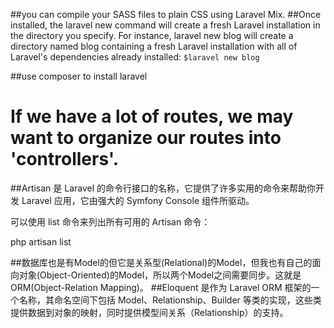##you can compile your SASS files to plain CSS using Laravel Mix.
##Once installed, the laravel new command will create a fresh Laravel installation in the directory you specify. For instance,  laravel new blog will create a directory named blog containing a fresh Laravel installation with all of Laravel's dependencies already installed: `$laravel new blog`

##use composer to install laravel
# If we have a lot of routes, we may want to organize our routes into 'controllers'.

##Artisan 是 Laravel 的命令行接口的名称，它提供了许多实用的命令来帮助你开发 Laravel 应用，它由强大的 Symfony Console 组件所驱动。

可以使用 list 命令来列出所有可用的 Artisan 命令：

php artisan list


##数据库也是有Model的但它是关系型(Relational)的Model，但我也有自己的面向对象(Object-Oriented)的Model，所以两个Model之间需要同步。这就是ORM(Object-Relation Mapping)。
##Eloquent 是作为 Laravel ORM 框架的一个名称，其命名空间下包括 Model、Relationship、Builder 等类的实现，这些类提供数据到对象的映射，同时提供模型间关系（Relationship）的支持。
